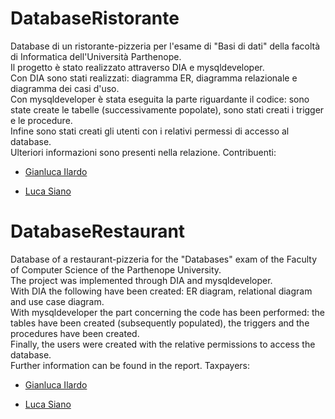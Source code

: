 # DatabaseRistorante
Database di un ristorante-pizzeria per l'esame di "Basi di dati" della facoltà di Informatica dell'Università Parthenope.<br>
Il progetto è stato realizzato attraverso DIA e mysqldeveloper.<br>
Con DIA sono stati realizzati: diagramma ER, diagramma relazionale e diagramma dei casi d'uso.<br>
Con mysqldeveloper è stata eseguita la parte riguardante il codice: sono state create le tabelle (successivamente popolate), sono stati creati i trigger e le procedure.<br>
Infine sono stati creati gli utenti con i relativi permessi di accesso al database.<br>
Ulteriori informazioni sono presenti nella relazione.
Contribuenti:
- [Gianluca Ilardo](https://github.com/gianlucailardo)

- [Luca Siano](https://github.com/19luca97)

# DatabaseRestaurant
Database of a restaurant-pizzeria for the "Databases" exam of the Faculty of Computer Science of the Parthenope University.<br>
The project was implemented through DIA and mysqldeveloper.<br>
With DIA the following have been created: ER diagram, relational diagram and use case diagram.<br>
With mysqldeveloper the part concerning the code has been performed: the tables have been created (subsequently populated), the triggers and the procedures have been created.<br>
Finally, the users were created with the relative permissions to access the database.<br>
Further information can be found in the report.
Taxpayers:
- [Gianluca Ilardo](https://github.com/gianlucailardo)

- [Luca Siano](https://github.com/19luca97)
